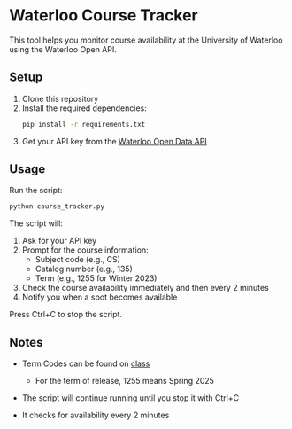 # Waterloo Course Tracker

This tool helps you monitor course availability at the University of Waterloo using the Waterloo Open API.

## Setup

1. Clone this repository
2. Install the required dependencies:
   ```bash
   pip install -r requirements.txt
   ```
3. Get your API key from the [Waterloo Open Data API](https://openapi.data.uwaterloo.ca/)

## Usage

Run the script:
```bash
python course_tracker.py
```

The script will:
1. Ask for your API key
2. Prompt for the course information:
   - Subject code (e.g., CS)
   - Catalog number (e.g., 135)
   - Term (e.g., 1255 for Winter 2023)
3. Check the course availability immediately and then every 2 minutes
4. Notify you when a spot becomes available

Press Ctrl+C to stop the script.

## Notes

- Term Codes can be found on [class](https://classes.uwaterloo.ca/under.html)
  - For the term of release, 1255 means Spring 2025

- The script will continue running until you stop it with Ctrl+C
- It checks for availability every 2 minutes
